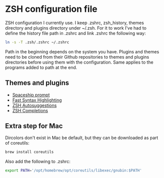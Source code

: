 # ZSH configuration file

ZSH configuration I currently use. I keep .zshrc, zsh_history, themes directory and plugins directory under ~/.zsh. For it to work I've had to define the history file path in .zshrc and link .zshrc the following way:

```bash
ln -s -T .zsh/.zshrc ~/.zshrc
```

Path in the beginning depends on the system you have. Plugins and themes need to be cloned from their Github repositories to themes and plugins directories before using them with the configuration. Same applies to the programs added to path at the end.

## Themes and plugins

- [Spaceship prompt](https://github.com/spaceship-prompt/spaceship-prompt)
- [Fast Syntax Highlighting](https://github.com/zdharma-continuum/fast-syntax-highlighting)
- [ZSH Autosuggestions](https://github.com/zsh-users/zsh-autosuggestions)
- [ZSH Completions](https://github.com/zsh-users/zsh-completions)

## Extra step for Mac

Dircolors don't exist in Mac be default, but they can be downloaded as part of coreutils:

```bash
brew install coreutils
```

Also add the following to .zshrc:

```bash
export PATH='/opt/homebrew/opt/coreutils/libexec/gnubin:$PATH'
```
